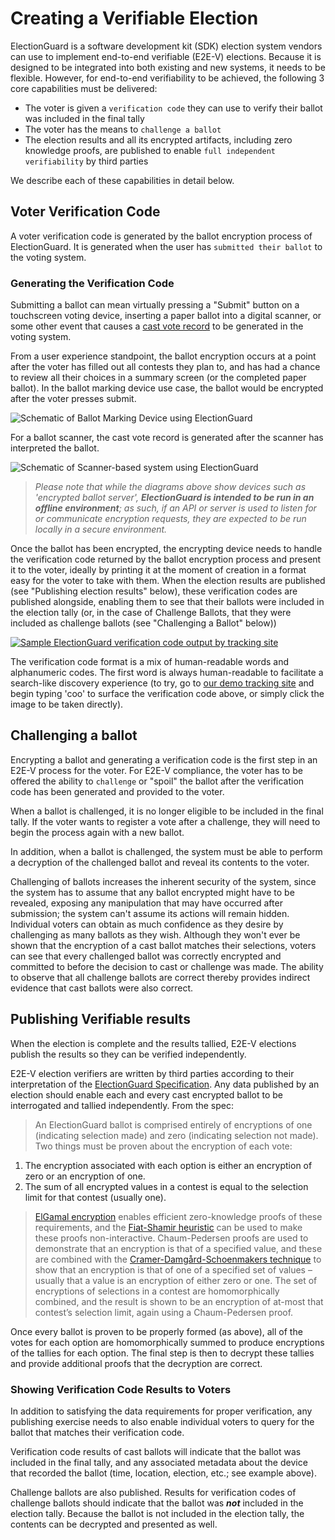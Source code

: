 # Creating a Verifiable Election

ElectionGuard is a software development kit (SDK) election system vendors can use to implement end-to-end verifiable (E2E-V) elections.  Because it is designed to be integrated into both existing and new systems, it needs to be flexible. However, for end-to-end verifiability to be achieved, the following 3 core capabilities must be delivered:

* The voter is given a ```verification code``` they can use to verify their ballot was included in the final tally
* The voter has the means to ```challenge a ballot```
* The election results and all its encrypted artifacts, including zero knowledge proofs, are published to enable ```full independent verifiability``` by third parties
  
We describe each of these capabilities in detail below.

## Voter Verification Code

A voter verification code is generated by the ballot encryption process of ElectionGuard. It is generated when the user has ```submitted their ballot``` to the voting system.  

### Generating the Verification Code

Submitting a ballot can mean virtually pressing a "Submit" button on a touchscreen voting device, inserting a paper ballot into a digital scanner, or some other event that causes a [cast vote record][nist-cast-vote-records] to be generated in the voting system.

From a user experience standpoint, the ballot encryption occurs at a point after the voter has filled out all contests they plan to, and has had a chance to review all their choices in a summary screen (or the completed paper ballot).  In the ballot marking device use case, the ballot would be encrypted after the voter presses submit.

![Schematic of Ballot Marking Device using ElectionGuard][schematic-ballot-marking-device]

For a ballot scanner, the cast vote record is generated after the scanner has interpreted the ballot.

![Schematic of Scanner-based system using ElectionGuard][schematic-ballot-scanner-device]

> *Please note that while the diagrams above show devices such as 'encrypted ballot server', __ElectionGuard is intended to be run in an offline environment__; as such, if an API or server is used to listen for or communicate encryption requests, they are expected to be run locally in a secure environment.*

Once the ballot has been encrypted, the encrypting device needs to handle the verification code returned by the ballot encryption process and present it to the voter, ideally by printing it at the moment of creation in a format easy for the voter to take with them.  When the election results are published (see "Publishing election results" below), these verification codes are published alongside, enabling them to see that their ballots were included in the election tally (or, in the case of Challenge Ballots, that they were included as challenge ballots (see "Challenging a Ballot" below))

[![Sample ElectionGuard verification code output by tracking site][sample-election-guard-verification-code-image]][election-guard-verification-code-demo]

The verification code format is a mix of human-readable words and alphanumeric codes. The first word is always human-readable to facilitate a search-like discovery experience (to try, go to [our demo tracking site][election-guard-demo-site] and begin typing 'coo' to surface the verification code above, or simply click the image to be taken directly).

## Challenging a ballot

Encrypting a ballot and generating a verification code is the first step in an E2E-V process for the voter. For E2E-V compliance, the voter has to be offered the ability to ```challenge``` or "spoil" the ballot after the verification code has been generated and provided to the voter.

When a ballot is challenged, it is no longer eligible to be included in the final tally. If the voter wants to register a vote after a challenge, they will need to begin the process again with a new ballot.

In addition, when a ballot is challenged, the system must be able to perform a decryption of the challenged ballot and reveal its contents to the voter.

Challenging of ballots increases the inherent security of the system, since the system has to assume that any ballot encrypted might have to be revealed, exposing any manipulation that may have occurred after submission; the system can't assume its actions will remain hidden. Individual voters can obtain as much confidence as they desire by challenging as many ballots as they wish.  Although they won't ever be shown that the encryption of a cast ballot matches their selections, voters can see that every challenged ballot was correctly encrypted and committed to before the decision to cast or challenge was made. The ability to observe that all challenge ballots are correct thereby provides indirect evidence that cast ballots were also correct.

## Publishing Verifiable results

When the election is complete and the results tallied, E2E-V elections publish the results so they can be verified independently.

E2E-V election verifiers are written by third parties according to their interpretation of the [ElectionGuard Specification][election-guard-specification]. Any data published by an election should enable each and every cast encrypted ballot to be interrogated and tallied independently. From the spec:

> An ElectionGuard ballot is comprised entirely of encryptions of one (indicating selection made) and zero (indicating selection not made). Two things must be proven about the encryption of each vote:
>
1. The encryption associated with each option is either an encryption of zero or an encryption of one.
2. The sum of all encrypted values in a contest is equal to the selection limit for that contest (usually one).

> [ElGamal encryption][elgamal-encryption] enables efficient zero-knowledge proofs of these requirements, and the [Fiat-Shamir heuristic][fiat-shamir-heuristic] can be used to make these proofs non-interactive.  Chaum-Pedersen proofs are used to demonstrate that an encryption is that of a specified value, and these are combined with the [Cramer-Damgård-Schoenmakers technique][proofs-partial-knowledge-witness-hiding] to show that an encryption is that of one of a specified set of values – usually that a value is an encryption of either zero or one.  The set of encryptions of selections in a contest are homomorphically combined, and the result is shown to be an encryption of at-most that contest’s selection limit, again using a Chaum-Pedersen proof.

Once every ballot is proven to be properly formed (as above), all of the votes for each option are homomorphically summed to produce encryptions of the tallies for each option.  The final step is then to decrypt these tallies and provide additional proofs that the decryption are correct.

### Showing Verification Code Results to Voters

In addition to satisfying the data requirements for proper verification, any publishing exercise needs to also enable individual voters to query for the ballot that matches their verification code.

Verification code results of cast ballots will indicate that the ballot was included in the final tally, and any associated metadata about the device that recorded the ballot (time, location, election, etc.; see example above).

Challenge ballots are also published. Results for verification codes of challenge ballots should indicate that the ballot was ***not*** included in the election tally. Because the ballot is not included in the election tally, the contents can be decrypted and presented as well.

<!-- Links -->
[nist-cast-vote-records]: https://github.com/usnistgov/CastVoteRecords "NIST Cast Vote Records Github"
[sample-election-guard-verification-code-image]: https://res.cloudinary.com/electionguard/image/upload/v1596647319/verification-code_k82e8f.jpg
[election-guard-verification-code-demo]: https://demo.electionguard.vote/track/cook%207HMCG%20notion%209329D%20bandwidth%2099DCF%20mist%207M792%20panpipe%20BF7C9%20corsage%204CMGC%20privilege%2044J47%20daybed%20GBH74 "Election Guard verification demo"
[election-guard-specification]: https://raw.githubusercontent.com/wiki/microsoft/electionguard/Informal/ElectionGuardSpecificationV0.85.pdf "Election Guard Specification - Microsoft Research"
[schematic-ballot-marking-device]: https://res.cloudinary.com/electionguard/image/upload/v1596565406/eg-bmd-integration-2_qnar1h.png "Schematic of ballot marking device Using Election Guard"
[schematic-ballot-scanner-device]: https://res.cloudinary.com/electionguard/image/upload/v1596565608/eg-scanner-integration_zprscw.png "Schematic of ballot scanning device Using Election Guard"
[elgamal-encryption]: https://en.wikipedia.org/wiki/ElGamal_encryption "ElGamal encryption"
[fiat-shamir-heuristic]: https://en.wikipedia.org/wiki/Fiat%E2%80%93Shamir_heuristic "Fiat-Shamir Heuristic"
[proofs-partial-knowledge-witness-hiding]: https://www.win.tue.nl/~berry/papers/crypto94.pdf "Proofs of Partial Knowledge and Simplified Design of Witness Hiding Protocols"
[election-guard-demo-site]: https://demo.electionguard.vote "Election Guard demo tracking site"
